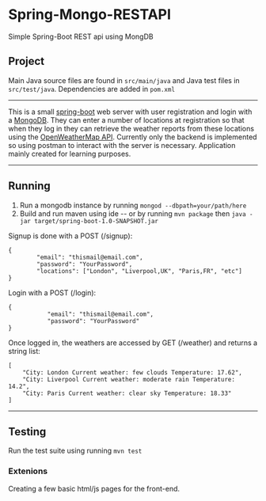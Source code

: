 # Spring-Mongo-RESTAPI
Simple Spring-Boot REST api using MongDB 


## Project
Main Java source files are found in `src/main/java` and Java test files in `src/test/java`. Dependencies are added in `pom.xml`

---
This is a small [spring-boot](https://spring.io/projects/spring-boot) web server with user registration and login with a [MongoDB](https://www.mongodb.com/). They can enter a number of locations at registration so that when they log in they can retrieve the weather reports from these locations
using the [OpenWeatherMap API](https://openweathermap.org/).
Currently only the backend is implemented so using postman to interact with the server is necessary. Application mainly created for learning purposes.

----
## Running
1. Run a mongodb instance by running ```mongod --dbpath=your/path/here```
2. Build and run maven using ide -- or by running ```mvn package``` then `java -jar target/spring-boot-1.0-SNAPSHOT.jar`

Signup is done with a POST (/signup):
```
{
        "email": "thismail@email.com",
        "password": "YourPassword",
        "locations": ["London", "Liverpool,UK", "Paris,FR", "etc"]
}
```

Login with a POST (/login):
```
{
           "email": "thismail@email.com",
           "password": "YourPassword"
}
```

Once logged in, the weathers are accessed by GET (/weather) and returns a string list:
```$xslt
[
    "City: London Current weather: few clouds Temperature: 17.62",
    "City: Liverpool Current weather: moderate rain Temperature: 14.2",
    "City: Paris Current weather: clear sky Temperature: 18.33"
]
```

----
## Testing
Run the test suite using running ```mvn test```


### Extenions
Creating a few basic html/js pages for the front-end.
